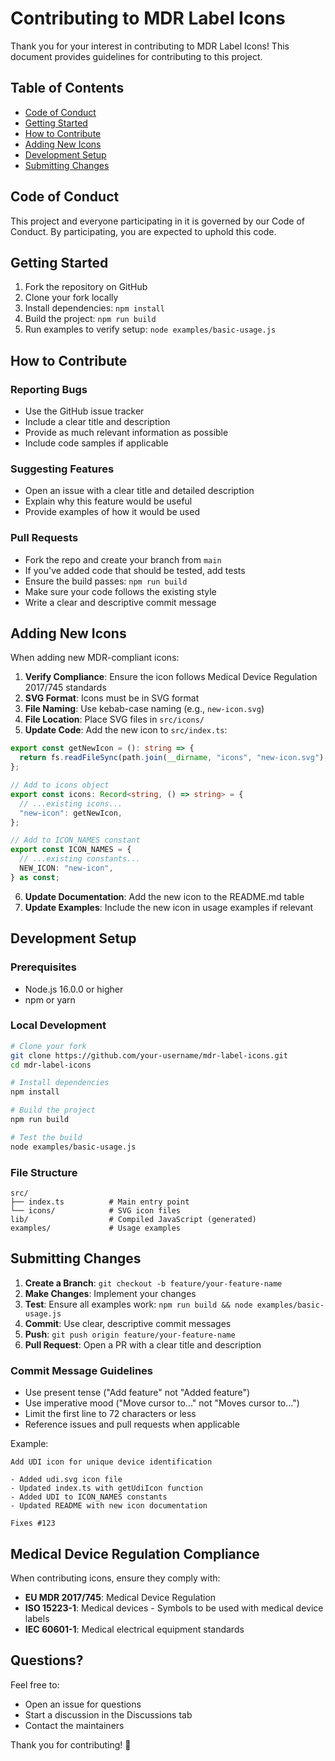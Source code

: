 # Contributing to MDR Label Icons

Thank you for your interest in contributing to MDR Label Icons! This document provides guidelines for contributing to this project.

## Table of Contents

- [Code of Conduct](#code-of-conduct)
- [Getting Started](#getting-started)
- [How to Contribute](#how-to-contribute)
- [Adding New Icons](#adding-new-icons)
- [Development Setup](#development-setup)
- [Submitting Changes](#submitting-changes)

## Code of Conduct

This project and everyone participating in it is governed by our Code of Conduct. By participating, you are expected to uphold this code.

## Getting Started

1. Fork the repository on GitHub
2. Clone your fork locally
3. Install dependencies: `npm install`
4. Build the project: `npm run build`
5. Run examples to verify setup: `node examples/basic-usage.js`

## How to Contribute

### Reporting Bugs

- Use the GitHub issue tracker
- Include a clear title and description
- Provide as much relevant information as possible
- Include code samples if applicable

### Suggesting Features

- Open an issue with a clear title and detailed description
- Explain why this feature would be useful
- Provide examples of how it would be used

### Pull Requests

- Fork the repo and create your branch from `main`
- If you've added code that should be tested, add tests
- Ensure the build passes: `npm run build`
- Make sure your code follows the existing style
- Write a clear and descriptive commit message

## Adding New Icons

When adding new MDR-compliant icons:

1. **Verify Compliance**: Ensure the icon follows Medical Device Regulation 2017/745 standards
2. **SVG Format**: Icons must be in SVG format
3. **File Naming**: Use kebab-case naming (e.g., `new-icon.svg`)
4. **File Location**: Place SVG files in `src/icons/`
5. **Update Code**: Add the new icon to `src/index.ts`:

```typescript
export const getNewIcon = (): string => {
  return fs.readFileSync(path.join(__dirname, "icons", "new-icon.svg"), "utf8");
};

// Add to icons object
export const icons: Record<string, () => string> = {
  // ...existing icons...
  "new-icon": getNewIcon,
};

// Add to ICON_NAMES constant
export const ICON_NAMES = {
  // ...existing constants...
  NEW_ICON: "new-icon",
} as const;
```

6. **Update Documentation**: Add the new icon to the README.md table
7. **Update Examples**: Include the new icon in usage examples if relevant

## Development Setup

### Prerequisites

- Node.js 16.0.0 or higher
- npm or yarn

### Local Development

```bash
# Clone your fork
git clone https://github.com/your-username/mdr-label-icons.git
cd mdr-label-icons

# Install dependencies
npm install

# Build the project
npm run build

# Test the build
node examples/basic-usage.js
```

### File Structure

```
src/
├── index.ts          # Main entry point
└── icons/            # SVG icon files
lib/                  # Compiled JavaScript (generated)
examples/             # Usage examples
```

## Submitting Changes

1. **Create a Branch**: `git checkout -b feature/your-feature-name`
2. **Make Changes**: Implement your changes
3. **Test**: Ensure all examples work: `npm run build && node examples/basic-usage.js`
4. **Commit**: Use clear, descriptive commit messages
5. **Push**: `git push origin feature/your-feature-name`
6. **Pull Request**: Open a PR with a clear title and description

### Commit Message Guidelines

- Use present tense ("Add feature" not "Added feature")
- Use imperative mood ("Move cursor to..." not "Moves cursor to...")
- Limit the first line to 72 characters or less
- Reference issues and pull requests when applicable

Example:

```
Add UDI icon for unique device identification

- Added udi.svg icon file
- Updated index.ts with getUdiIcon function
- Added UDI to ICON_NAMES constants
- Updated README with new icon documentation

Fixes #123
```

## Medical Device Regulation Compliance

When contributing icons, ensure they comply with:

- **EU MDR 2017/745**: Medical Device Regulation
- **ISO 15223-1**: Medical devices - Symbols to be used with medical device labels
- **IEC 60601-1**: Medical electrical equipment standards

## Questions?

Feel free to:

- Open an issue for questions
- Start a discussion in the Discussions tab
- Contact the maintainers

Thank you for contributing! 🏥
